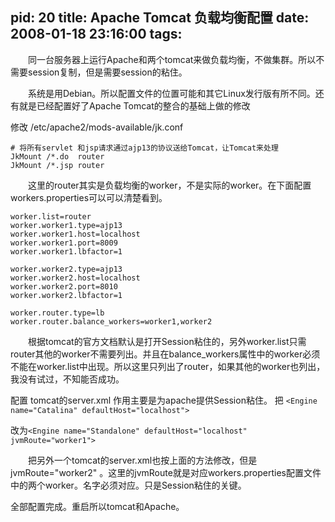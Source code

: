 pid: 20
title: Apache Tomcat 负载均衡配置
date: 2008-01-18 23:16:00
tags:
---

&emsp;&emsp;同一台服务器上运行Apache和两个tomcat来做负载均衡，不做集群。所以不需要session复制，但是需要session的粘住。

&emsp;&emsp;系统是用Debian。所以配置文件的位置可能和其它Linux发行版有所不同。还有就是已经配置好了Apache Tomcat的整合的基础上做的修改
 
修改 /etc/apache2/mods-available/jk.conf
```
# 将所有servlet 和jsp请求通过ajp13的协议送给Tomcat，让Tomcat来处理
JkMount /*.do  router
JkMount /*.jsp router
```
&emsp;&emsp;这里的router其实是负载均衡的worker，不是实际的worker。在下面配置workers.properties可以可以清楚看到。
```
worker.list=router
worker.worker1.type=ajp13
worker.worker1.host=localhost
worker.worker1.port=8009
worker.worker1.lbfactor=1

worker.worker2.type=ajp13
worker.worker2.host=localhost
worker.worker2.port=8010
worker.worker2.lbfactor=1

worker.router.type=lb
worker.router.balance_workers=worker1,worker2
```

&emsp;&emsp;根据tomcat的官方文档默认是打开Session粘住的，另外worker.list只需router其他的worker不需要列出。并且在balance_workers属性中的worker必须不能在worker.list中出现。所以这里只列出了router，如果其他的worker也列出，我没有试过，不知能否成功。

配置 tomcat的server.xml 作用主要是为apache提供Session粘住。
把 `<Engine name="Catalina" defaultHost="localhost">`

改为`<Engine name="Standalone" defaultHost="localhost" jvmRoute="worker1">`

&emsp;&emsp;把另外一个tomcat的server.xml也按上面的方法修改，但是jvmRoute="worker2" 。这里的jvmRoute就是对应workers.properties配置文件中的两个worker。名字必须对应。只是Session粘住的关键。
 
全部配置完成。重启所以tomcat和Apache。
 
 